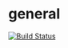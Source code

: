 # general
[![Build Status](https://travis-ci.org/jsanpel/general.svg?branch=master)](https://travis-ci.org/jsanpel/general)
